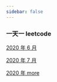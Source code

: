 ```yaml
---
sidebar: false
---
```


### 一天一 leetcode

[2020 年 6 月](./202006/)

[2020 年 7 月](./202007/)

[2020 年 more](./more/)
